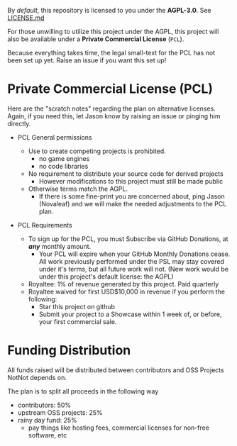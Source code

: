 
By *default*, this repository is licensed to you under the **AGPL-3.0**.  See [LICENSE.md](../LICENSE.md)

For those unwilling to utilize this project under the AGPL, this project will also be available under a **Private Commercial License** (`PCL`).

Because everything takes time, the legal small-text for the PCL has not been set up yet.  Raise an issue if you want this set up!

# Private Commercial License (PCL)

Here are the "scratch notes" regarding the plan on alternative licenses.  Again, if you need this, let Jason know by raising an issue or pinging him directly.

- PCL General permissions
  - Use to create competing projects is prohibited.
    - no game engines
    - no code libraries
  - No requirement to distribute your source code for derived projects
    - However modifications to this project must still be made public
  - Otherwise terms match the AGPL.  
    - If there is some  fine-print you are concerned about, ping Jason (Novaleaf) and we will make the needed adjustments to the PCL plan.

  
- PCL Requirements
  - To sign up for the PCL, you must Subscribe via GitHub Donations, at ***any*** monthly amount.
    - Your PCL will expire when your GitHub Monthly Donations cease.  All work previously performed under the PSL may stay covered under it's terms, but all future work will not. (New work would be under this project's default license: the AGPL)
  - Royaltee: 1% of revenue generated by this project.  Paid quarterly
  - Royaltee waived for first USD$10,000 in revenue if you perform the following:
    - Star this project on github
    - Submit your project to a Showcase within 1 week of, or before, your first commercial sale.



# Funding Distribution


All funds raised will be distributed between contributors and OSS Projects NotNot depends on.

The plan is to split all proceeds in the following way
- contributors: 50%
- upstream OSS projects: 25%
- rainy day fund: 25%
  - pay things like hosting fees, commercial licenses for non-free software, etc


